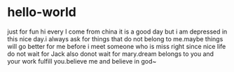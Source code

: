 hello-world
===========

just for fun 
hi every 
I come from china 
it is a good day but i am depressed in this nice day.i always ask for things that do not belong to me.maybe things will go better for me before i meet someone who is miss right since nice life do not wait for Jack also donot wait for mary.dream belongs to you and your work fulfill you.believe me and believe in god~
